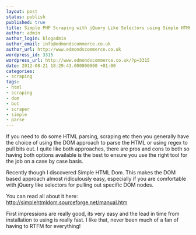 ```yaml
---
layout: post
status: publish
published: true
title: Simple PHP Scraping with jQuery Like Selectors using Simple HTML Dom
author: admin
author_login: blogadmin
author_email: info@edmondscommerce.co.uk
author_url: http://www.edmondscommerce.co.uk
wordpress_id: 3315
wordpress_url: http://www.edmondscommerce.co.uk/?p=3315
date: 2012-08-21 18:29:43.000000000 +01:00
categories:
- scraping
tags:
- html
- scraping
- dom
- bot
- scraper
- simple
- parse
---
```

If you need to do some HTML parsing, scraping etc then you generally have the choice of using the DOM approach to parse the HTML or using regex to pull bits out. I quite like both approaches, there are pros and cons to both so having both options available is the best to ensure you use the right tool for the job on a case by case basis.

Recently though I discovered Simple HTML Dom. This makes the DOM based approach almost ridiculously easy, especially if you are comfortable with jQuery like selectors for pulling out specific DOM nodes.

You can read all about it here:
<a href="http://simplehtmldom.sourceforge.net/manual.htm" title="Simple HTML Dom" target="_blank">http://simplehtmldom.sourceforge.net/manual.htm</a>

First impressions are really good, its very easy and the lead in time from installation to using is really fast. I like that, never been much of a fan of having to RTFM for everything!
